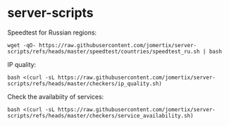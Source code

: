 # server-scripts

Speedtest for Russian regions:
```
wget -qO- https://raw.githubusercontent.com/jomertix/server-scripts/refs/heads/master/speedtest/countries/speedtest_ru.sh | bash
```

IP quality:
```
bash <(curl -sL https://raw.githubusercontent.com/jomertix/server-scripts/refs/heads/master/checkers/ip_quality.sh)
```
Check the availabiity of services:
```
bash <(curl -sL https://raw.githubusercontent.com/jomertix/server-scripts/refs/heads/master/checkers/service_availability.sh)
```

